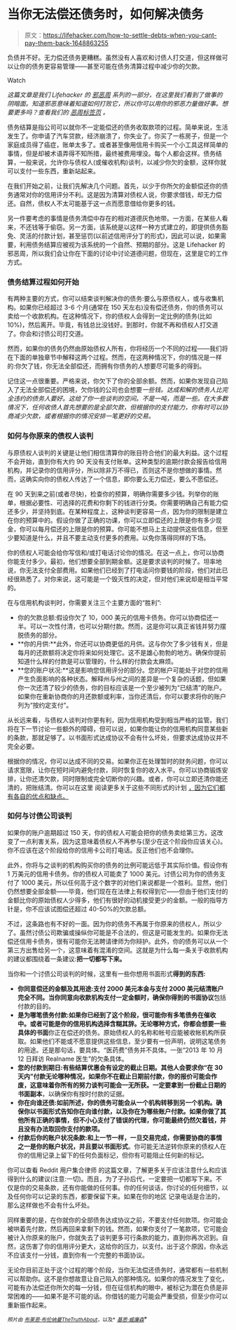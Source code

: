 # 当你无法偿还债务时，如何解决债务

> 原文：<https://lifehacker.com/how-to-settle-debts-when-you-cant-pay-them-back-1648863255>

负债并不好。无力偿还债务更糟糕。虽然没有人喜欢和讨债人打交道，但这样做可以让你的债务更容易管理——甚至可能在债务清算过程中减少你的欠款。

Watch

*这篇文章是我们 Lifehacker 的* [*邪恶周*](https://lifehacker.com/welcome-to-lifehackers-fifth-annual-evil-week-1647621043) *系列的一部分，在这里我们看到了做事的阴暗面。知道邪恶意味着知道如何打败它，所以你可以用你的邪恶力量做好事。想要更多吗？查看我们的* [*恶周标签页*](http://lifehacker.com/tag/evilweek) *。*

债务结算是指公司可以就你不一定能偿还的债务收取款项的过程。简单来说，生活发生了。你申请了汽车贷款，经济崩溃了，你失业了。你买了一栋房子，但是一个家庭成员得了癌症，账单太多了。或者甚至像用信用卡购买一个小工具这样简单的事情，但是却被术语弄得不知所措，最终被费用埋没。每个人都会这样。债务结算，一般来说，允许你与债权人(或催收机构)谈判，以减少你欠的金额，这样你就可以支付一些东西，重新站起来。

在我们开始之前，让我们先解决几个问题。首先，以少于你所欠的金额偿还你的债务通常对你的信用评分不利。这是因为清算对债权人说，你要求借钱，却无力偿还。自然，债权人不太可能基于这一点而愿意借给你更多的钱。

另一件要考虑的事情是债务清偿中存在的相对道德灰色地带。一方面，在某些人看来，不还钱等于偷窃。另一方面，该系统是以这样一种方式建立的，即提供债务豁免、灵活的付款计划，甚至惩罚(以前述信用评分丁的形式)，因此可以说，如果需要，利用债务结算应被视为该系统的一个自然、预期的部分。这是 Lifehacker 的邪恶周，所以我们会让你在下面的讨论中讨论道德问题，但现在，这里是它的工作方式。

### **债务结算过程如何开始**

有两种主要的方式，你可以结束谈判解决你的债务:要么与原债权人，或与收集机构。如果你已经超过 3-6 个月(通常在 150 天左右)没有偿还债务，你的债务可以卖给一个收款机构。在这种情况下，你的债权人会得到一定比例的债务(比如 10%)，然后离开。毕竟，有钱总比没钱好。到那时，你就不再和债权人打交道了。你会和讨债公司打交道。

然而，如果你的债务仍然由原始债权人所有，你将经历一个不同的过程——我们将在下面的单独章节中解释这两个过程。然而，在这两种情况下，你的情况是一样的:你欠了钱，你无法全部偿还，而拥有你债务的人想要尽可能多的得到。

记住这一点很重要。严格来说，你欠下了你的全部余额。然而，如果你发现自己陷入了无法全部偿还的困境，欠你钱的公司也会想要*一些钱。达成和解的债务人比完全违约的债务人要好。这给了你一些谈判的空间。不是一吨，而是一些。在大多数情况下，任何收债人首先想要的是全部欠款，但根据你的支付能力，你有时可以协商减少欠款，或者根据你的情况安排一笔更好的交易。*

### **如何与你原来的债权人谈判**

与原债权人谈判的关键是让他们相信清算你的账目符合他们的最大利益。这个过程不会开始，直到你有大约 90 天没有支付账单。这种类型的逾期付款会报告给信用机构，并记录你的信用评分，所以除非万不得已，否则这不是你想做的事情。然而，这确实向你的债权人传达了一个信息，即你要么无力偿还，要么不愿偿还。

在 90 天到来之前(或者尽快)，检查你的预算，明确你需要多少钱。列举你的账单，根据必要性、可选择的花费和你剩下的钱进行分类。你需要明确自己有能力偿还多少，并坚持到底。在某种程度上，这种谈判更容易一点，因为你的限制是建立在你的预算中的。假设你做了正确的功课，你可以立即偿还的上限是你有多少现金，你可以每月偿还的上限是你的预算。你可能不想马上主动提供这些信息，但至少要知道是什么，并且不要主动支付更多的费用。以免你落得同样的下场。

你的债权人可能会给你写信和/或打电话讨论你的情况。在这一点上，你可以协商你能支付多少。最初，他们想要全部到期金额。这是要求谈判的时候了。坦率地说，你无法支付全部费用。如果他们已经到了打电话问你要钱的阶段，他们对此已经很熟悉了。对你来说，这可能是一个毁灭性的决定，但对他们来说却是相当平常的。

在与信用机构谈判时，你需要关注三个主要方面的“胜利”:

*   你的欠款总额:假设你欠了 10，000 美元的信用卡债务。你可以协商偿还一半。可以一次性付清，也可以分期付款。然而，这是你可以真正省钱并努力摆脱债务的部分。
*   **你的月供:**此外，你还可以协商更低的月供。这与你欠了多少钱有关，但是每月的还款额将决定你将来如何处理它。这不是雄心勃勃的地方。确保你提前知道什么样的付款是可以管理的，什么样的付款会太麻烦。
*   **您的账户状况:**这是影响您信用评分的部分。您的帐户可能处于对您的信用产生负面影响的各种状态。解释州与州之间的差异是一个复杂的话题，但如果你一次还清了较少的债务，你的目标应该是一个至少被列为“已结清”的账户。如果你在重新协商你的月还款额或利率，当你还清后，你可以要求将你的账户列为“按约定支付”。

从长远来看，与债权人谈判对你更有利，因为信用机构受到相当严格的监管。我们将在下一节讨论一些额外的障碍，但可以说，如果你能让你的信用机构同意某些新的条款，那就足够了。以书面形式达成协议不会有什么坏处，但要求达成协议并不完全必要。

根据你的情况，你可以达成不同的交易。如果你正在处理暂时的财务问题，你可以请求宽限，让你在短时间内避免付款，同时恢复你的收入水平。你可以协商锻炼安排，让你还清欠款，同时限制或完全切断你的兴趣。或者，你可以立即还清你能还清的，把账结清。你可以在这里 阅读更多关于这些不同形式的计划 [，因为它们都有各自的优点和缺点。](http://www.creditcards.com/credit-card-news/help/step-by-step-credit-card-debt-negotiation-6000.php)

### **如何与讨债公司谈判**

如果你的账户逾期超过 150 天，你的债权人可能会把你的债务卖给第三方。这改变了一点利害关系，因为这意味着债权人不再参与(至少在这个阶段你应该关心)。你不应该在这个阶段给你的信用卡公司打电话。反正他们也不会理你。

此外，你将与之谈判的机构购买你的债务的比例可能远低于其实际价值。假设你有 1 万美元的信用卡债务。你的债权人可能卖了 1000 美元。讨债公司为你的债务支付了 1000 美元，所以任何高于这个数字的对他们来说都是一个胜利。显然，他们仍然想要全部金额——毕竟，他们现在在法律上有权得到它——但由于他们支付的金额比你的原始债权人少得多，他们有很好的动机接受更少的金额。一般的指导方针是，你不应该试图偿还超过 40-50%的欠款总额。

不过，这条路也有不好的一面。因为你的债务不再属于你原来的债权人，所以少了。虽然讨债公司欺骗或操纵你可能是不合法的，但这是可能发生的。如果你无法偿还信用卡债务，很有可能你无法聘请律师为你辩护。此外，你的债务可以从一个第三方出售给另一个，这意味着有混淆的空间。这就是为什么每一条关于收款机构的建议都围绕着一条建议:**把一切都写下来。**

当你和一个讨债公司谈判的时候，这里有一些你想用书面形式**得到的东西:**

*   **你同意偿还的金额及其用途:**支付 2000 美元本金与支付 2000 美元结清账户完全不同。当你同意向收款机构支付一定金额时，确保你**得到的书面协议**包括付款的目的。
*   **是为哪笔债务付款:**如果你已经到了这个阶段，很可能你有多笔债务在催收中。或者可能是你的信用机构选择含糊其辞。无论哪种方式，你都会想要一些具体的**书面**你正在偿还的债务。原始债权人的名称和帐号应能被收帐机构所获取。如果他们不能或不愿意提供这些信息，至少要有一份声明，说明这笔债务的用途。还是那句话，要具体。“医药费”债务并不具体。一张“2013 年 10 月 12 日拜访 Realname 医生”的欠条具体。
*   **您的付款到期日:**有些结算优惠会有设定的截止日期。其他人会要求你“在 30 天内”付款无论哪种情况，如果你不在截止日期前付款，你的报价可能会作废，这意味着你所有的努力谈判可能会一无所获。一定要拿到一份截止日期**的书面副本**，以确保你有按时付款的证据。
*   **你在向谁还债:**如前所述，你的债务可能会从一个机构转移到另一个机构。确保你以书面形式告知**你在向谁付款，以及你在为哪些账户付款。如果你做了其他所有正确的事情，但不小心支付了错误的代理，你可能最终仍然欠着钱，并且没有办法取回你支付的款项。**
*   **付款后你的账户状况条款:**和上一节一样，一旦交易完成，你需要协商的事情之一是你的账户状况，并且**要以书面形式**。你可能无法逆转你原来的债权人在你的信用记录上留下的任何负面标记，但你有可能阻止任何新的标记。

你可以查看 Reddit 用户集合律师 的这篇文章，了解更多关于应该注意什么和应该得到什么的建议(注意:一切)。而且，为了子孙后代，一定要把一切都写下来。不仅是你的交易条款，还有你能做的任何事。你的任何谈话，你讨论的任何细节，以及任何你可以记录的东西，都要保留下来。如果在你的地区 记录电话是合法的，那么这样做也不会有什么坏处。

同样重要的是，在你就你的全部债务达成协议之前，不要支付任何款项。你可能会被哄着先付款，然后再回来拿剩下的钱。然而，如果你支付了一笔款项，它可能会被计入你原来的账户，你就失去了谈判更多可行条款的能力，直到你再次迟到。自然，这伤害了你的信用评分更大，这给你的压力，以支付。出于这个原因，你永远不应该支付一分钱，直到你有一个完整的书面协议。

无论你目前正处于这个过程的哪个阶段，当你无法偿还债务时，通常都有一些机制可以帮助你。这不是你想故意让自己陷入的那种情况。如果你的情况发生了变化，可能有办法偿还你所欠的每一分钱，但在征信机构的眼中，被标记为潜在负债是非常困难的——如果不是不可能的话。你借钱的能力可能会严重受损，但至少你可以重新振作起来。

<small>*照片由*</small> [<small>*布莱恩·布伦纳曼*</small>](http://www.flickr.com/photos/434pics/3494630853)<small></small>*[<small>*TheTruthAbout*</small>](http://www.flickr.com/photos/thetruthabout/5445898743)<small>*，以及*</small> [<small>*基思·威廉森*</small>](http://www.flickr.com/photos/elwillo/4729801304/in/photolist-wW4FP-NbX3t-bv4mb7-7keCkt-hdtHg-cFHDHQ-dssKwe-6tscV-5b6iC9-byTCHs-7E2Fao-pMvsJ-5rbTmW-7USfgZ-aWBP32-hvbe5k-8Ae5bD-8cXt9m-bH1d8P-mf11FF-86WnwH-4ZdsUp-69xDbB-apLHnd-ofihJe-tB2-akxhF3-EQbAD-hx6W9-aktQCF-4qiQWS-6EUuQK-5YDE8-6tscU-4H8xsN-7yFFC1-5T55Ls-cfksr1-9VAqRa-5T4LFb-akutnM-dJVDdL-hx6Wa-md1Uti-dpJbqX-9hV9GJ-aktQtD-9Ji7mk-5SZq5H-6hnHtT)<small></small>*